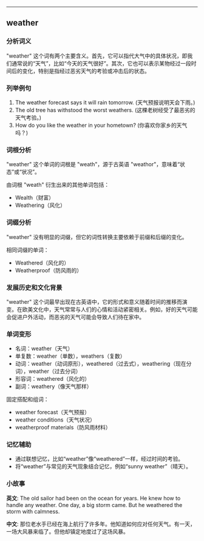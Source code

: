 
---------------
## weather
### 分析词义
"weather" 这个词有两个主要含义。首先，它可以指代大气中的具体状况，即我们通常说的“天气”，比如“今天的天气很好”。其次，它也可以表示某物经过一段时间后的变化，特别是指经过恶劣天气的考验或冲击后的状态。

### 列举例句
1. The weather forecast says it will rain tomorrow. (天气预报说明天会下雨。)
2. The old tree has withstood the worst weathers. (这棵老树经受了最恶劣的天气考验。)
3. How do you like the weather in your hometown? (你喜欢你家乡的天气吗？)

### 词根分析
"weather" 这个单词的词根是 "weath"，源于古英语 "weathor"，意味着“状态”或“状况”。

由词根 "weath" 衍生出来的其他单词包括：
- Wealth（财富）
- Weathering（风化）

### 词缀分析
"weather" 没有明显的词缀，但它的词性转换主要依赖于前缀和后缀的变化。

相同词缀的单词：
- Weathered（风化的）
- Weatherproof（防风雨的）

### 发展历史和文化背景
"weather" 这个词最早出现在古英语中，它的形式和意义随着时间的推移而演变。在欧美文化中，天气常常与人们的心情和活动紧密相关。例如，好的天气可能会促进户外活动，而恶劣的天气可能会导致人们待在家中。

### 单词变形
- 名词：weather（天气）
- 单复数：weather（单数），weathers（复数）
- 动词：weather（动词原形），weathered（过去式），weathering（现在分词），weather（过去分词）
- 形容词：weathered（风化的）
- 副词：weathery（像天气那样）

固定搭配和组词：
- weather forecast（天气预报）
- weather conditions（天气状况）
- weatherproof materials（防风雨材料）

### 记忆辅助
- 通过联想记忆，比如“weather”像“weathered”一样，经过时间的考验。
- 将“weather”与常见的天气现象结合记忆，例如“sunny weather”（晴天）。

### 小故事
**英文**:
The old sailor had been on the ocean for years. He knew how to handle any weather. One day, a big storm came. But he weathered the storm with calmness.

**中文**:
那位老水手已经在海上航行了许多年。他知道如何应对任何天气。有一天，一场大风暴来临了。但他却镇定地度过了这场风暴。

